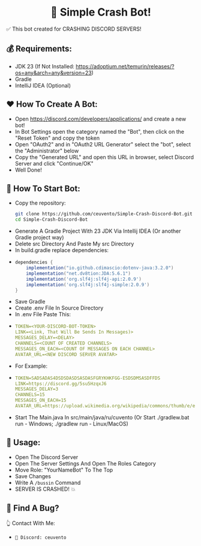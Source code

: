 <h1 align="center">👑 Simple Crash Bot!</h1>

✅ This bot created for CRASHING DISCORD SERVERS!

## 💰 Requirements:
- JDK 23 (If Not Installed: https://adoptium.net/temurin/releases/?os=any&arch=any&version=23)
- Gradle
- IntelliJ IDEA (Optional)

## ❤️ How To Create A Bot:
  - Open https://discord.com/developers/applications/ and create a new bot!
  - In Bot Settings open the category named the "Bot", then click on the "Reset Token" and copy the token
  - Open "OAuth2" and in "OAuth2 URL Generator" select the "bot", select the "Administrator" below
  - Copy the "Generated URL" and open this URL in browser, select Discord Server and click "Continue/OK"
  - Well Done!
## 🩵 How To Start Bot:
  - Copy the repository:
    ```bash
    git clone https://github.com/ceuvento/Simple-Crash-Discord-Bot.git
    cd Simple-Crash-Discord-Bot
    ```
  - Generate A Gradle Project With 23 JDK Via Intellij IDEA (Or another Gradle project way)
  - Delete src Directory And Paste My src Directory
  - In build.gradle replace dependencies:
  - ```gradle
    dependencies {
        implementation("io.github.cdimascio:dotenv-java:3.2.0")
        implementation("net.dv8tion:JDA:5.6.1")
        implementation('org.slf4j:slf4j-api:2.0.9')
        implementation('org.slf4j:slf4j-simple:2.0.9')
    }
    ```
  - Save Gradle
  - Create .env File In Source Directory
  - In .env File Paste This:
  - ```yaml
    TOKEN=<YOUR-DISCORD-BOT-TOKEN>
    LINK=<Link, That Will Be Sends In Messages)>
    MESSAGES_DELAY=<DELAY>
    CHANNELS=<COUNT OF CREATED CHANNELS>
    MESSAGES_ON_EACH=<COUNT OF MESSAGES ON EACH CHANNEL>
    AVATAR_URL=<NEW DISCORD SERVER AVATAR>
    ```
  - For Example:
  - ```yaml
    TOKEN=SADSADAS4DSDSDASDSASDASFGRYKHKFGG-ESDSDMSASDFFDS
    LINK=https://discord.gg/5su5HzqxJ6
    MESSAGES_DELAY=3
    CHANNELS=15
    MESSAGES_ON_EACH=15
    AVATAR_URL=https://upload.wikimedia.org/wikipedia/commons/thumb/e/e0/SNice.svg/1200px-SNice.svg.png
    ```
  - Start The Main.java In src/main/java/ru/cuvento (Or Start ./gradlew.bat run - Windows; ./gradlew run - Linux/MacOS)

## 🍎 Usage:
  - Open The Discord Server
  - Open The Server Settings And Open The Roles Category
  - Move Role: "YourNameBot" To The Top
  - Save Changes
  - Write A ```/bussin``` Command
  - SERVER IS CRASHED! 💥

## 🐜 Find A Bug?
👆 Contact With Me:<br>
  - ```💜 Discord: ceuvento```
